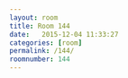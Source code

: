 ```yaml
---
layout: room
title: Room 144
date:   2015-12-04 11:33:27
categories: [room]
permalink: /144/
roomnumber: 144
---
```


